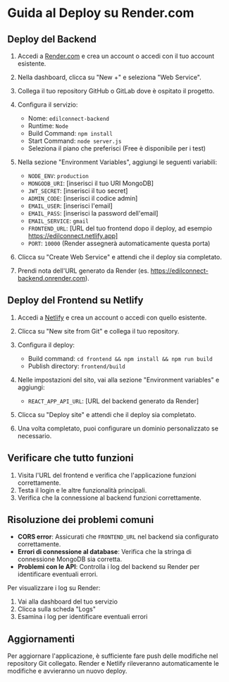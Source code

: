 # Guida al Deploy su Render.com

## Deploy del Backend

1. Accedi a [Render.com](https://render.com/) e crea un account o accedi con il tuo account esistente.

2. Nella dashboard, clicca su "New +" e seleziona "Web Service".

3. Collega il tuo repository GitHub o GitLab dove è ospitato il progetto.

4. Configura il servizio:
   - Nome: `edilconnect-backend`
   - Runtime: `Node`
   - Build Command: `npm install`
   - Start Command: `node server.js`
   - Seleziona il piano che preferisci (Free è disponibile per i test)

5. Nella sezione "Environment Variables", aggiungi le seguenti variabili:
   - `NODE_ENV`: `production`
   - `MONGODB_URI`: [inserisci il tuo URI MongoDB]
   - `JWT_SECRET`: [inserisci il tuo secret]
   - `ADMIN_CODE`: [inserisci il codice admin]
   - `EMAIL_USER`: [inserisci l'email]
   - `EMAIL_PASS`: [inserisci la password dell'email]
   - `EMAIL_SERVICE`: `gmail`
   - `FRONTEND_URL`: [URL del tuo frontend dopo il deploy, ad esempio https://edilconnect.netlify.app]
   - `PORT`: `10000` (Render assegnerà automaticamente questa porta)

6. Clicca su "Create Web Service" e attendi che il deploy sia completato.

7. Prendi nota dell'URL generato da Render (es. https://edilconnect-backend.onrender.com).

## Deploy del Frontend su Netlify

1. Accedi a [Netlify](https://www.netlify.com/) e crea un account o accedi con quello esistente.

2. Clicca su "New site from Git" e collega il tuo repository.

3. Configura il deploy:
   - Build command: `cd frontend && npm install && npm run build`
   - Publish directory: `frontend/build`

4. Nelle impostazioni del sito, vai alla sezione "Environment variables" e aggiungi:
   - `REACT_APP_API_URL`: [URL del backend generato da Render]

5. Clicca su "Deploy site" e attendi che il deploy sia completato.

6. Una volta completato, puoi configurare un dominio personalizzato se necessario.

## Verificare che tutto funzioni

1. Visita l'URL del frontend e verifica che l'applicazione funzioni correttamente.
2. Testa il login e le altre funzionalità principali.
3. Verifica che la connessione al backend funzioni correttamente.

## Risoluzione dei problemi comuni

- **CORS error**: Assicurati che `FRONTEND_URL` nel backend sia configurato correttamente.
- **Errori di connessione al database**: Verifica che la stringa di connessione MongoDB sia corretta.
- **Problemi con le API**: Controlla i log del backend su Render per identificare eventuali errori.

Per visualizzare i log su Render:
1. Vai alla dashboard del tuo servizio
2. Clicca sulla scheda "Logs"
3. Esamina i log per identificare eventuali errori

## Aggiornamenti

Per aggiornare l'applicazione, è sufficiente fare push delle modifiche nel repository Git collegato. Render e Netlify rileveranno automaticamente le modifiche e avvieranno un nuovo deploy. 